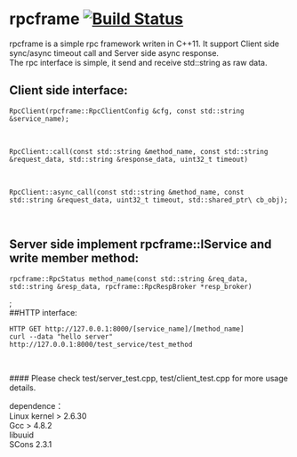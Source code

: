 # rpcframe [![Build Status](https://travis-ci.org/liuxyc/rpcframe.svg?branch=master)](https://travis-ci.org/liuxyc/rpcframe)
rpcframe is a simple rpc framework writen in C++11. It support Client side sync/async timeout call and Server side async response.<br>
The rpc interface is simple, it send and receive std::string as raw data.<br>
## Client side interface: <br>
<pre><code>RpcClient(rpcframe::RpcClientConfig &cfg, const std::string &service_name);</code></pre><br>
<pre><code>RpcClient::call(const std::string &method_name, const std::string &request_data, std::string &response_data, uint32_t timeout)</code></pre><br>
<pre><code>RpcClient::async_call(const std::string &method_name, const std::string &request_data, uint32_t timeout, std::shared_ptr\<RpcClientCallBack\> cb_obj);</code></pre><br>
## Server side implement rpcframe::IService and write member method:<br>
<pre><code>rpcframe::RpcStatus method_name(const std::string &req_data, std::string &resp_data, rpcframe::RpcRespBroker *resp_broker)</code></pre>;
<br>
##HTTP interface:<br>
<pre><code>HTTP GET http://127.0.0.1:8000/[service_name]/[method_name]
curl --data "hello server"  http://127.0.0.1:8000/test_service/test_method
 </code></pre><br>
#### Please check test/server_test.cpp, test/client_test.cpp for more usage details.<br>

dependence：<br>
    Linux kernel > 2.6.30<br>
    Gcc > 4.8.2<br>
    libuuid<br>
    SCons 2.3.1<br>
